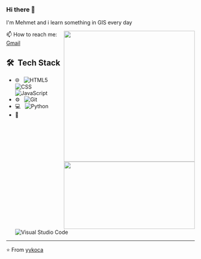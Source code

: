 ### Hi there 👋

I'm Mehmet and i learn something in GIS every day

[<img align="right" width="350" src="https://github-readme-stats.vercel.app/api?username=unuvarmehmet&show_icons=true"/>](https://github.com/unuvarmehmet/)

📫 How to reach me: [Gmail](mailto:unuvarmehmet88@gmail.com)

## 🛠 &nbsp;Tech Stack
[<img height="180em" align="right" width="350" src="https://github-readme-stats.vercel.app/api/top-langs/?username=unuvarmehmet&theme=buefy&layout=compact" />](https://github.com/AVS1508)
- 🌐 &nbsp;
  ![HTML5](https://img.shields.io/badge/-HTML5-333333?style=flat&logo=HTML5)
  ![CSS](https://img.shields.io/badge/-CSS-333333?style=flat&logo=CSS3&logoColor=1572B6)
  ![JavaScript](https://img.shields.io/badge/-JavaScript-333333?style=flat&logo=javascript)
 - ⚙️ &nbsp;
  ![Git](https://img.shields.io/badge/-Git-333333?style=flat&logo=git)
 - 💻 &nbsp;
  ![Python](https://img.shields.io/badge/-Python-333333?style=flat&logo=python)
 - 🔧 &nbsp;
  ![Visual Studio Code](https://img.shields.io/badge/-Visual%20Studio%20Code-333333?style=flat&logo=visual-studio-code&logoColor=007ACC)
  
 ---
⭐️ From [yykoca](https://github.com/unuvarmehmet)
